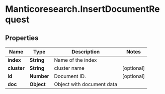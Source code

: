 # Manticoresearch.InsertDocumentRequest

## Properties

Name | Type | Description | Notes
------------ | ------------- | ------------- | -------------
**index** | **String** | Name of the index | 
**cluster** | **String** | cluster name | [optional] 
**id** | **Number** | Document ID.  | [optional] 
**doc** | **Object** | Object with document data  | 


